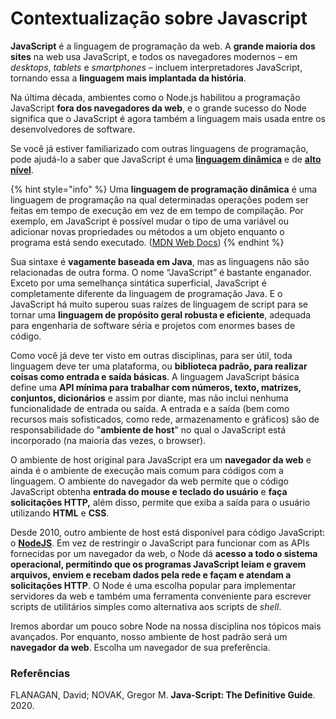 # Contextualização sobre Javascript

**JavaScript** é a linguagem de programação da web. A **grande maioria dos sites** na web usa JavaScript, e todos os navegadores modernos – em _desktops_, _tablets_ e _smartphones_ – incluem interpretadores JavaScript, tornando essa a **linguagem mais implantada da história**.

Na última década, ambientes como o Node.js habilitou a programação JavaScript **fora dos navegadores da web**, e o grande sucesso do Node significa que o JavaScript é agora também a linguagem mais usada entre os desenvolvedores de software.

Se você já estiver familiarizado com outras linguagens de programação, pode ajudá-lo a saber que JavaScript é uma [**linguagem dinâmica**](https://developer.mozilla.org/pt-BR/docs/Glossary/Dynamic_programming_language) e de [**alto nível**](https://blog.betrybe.com/linguagem-de-programacao/linguagem-alto-e-baixo-nivel/).

{% hint style="info" %}
Uma **linguagem de programação dinâmica** é uma linguagem de programação na qual determinadas operações podem ser feitas em tempo de execução em vez de em tempo de compilação. Por exemplo, em JavaScript é possível mudar o tipo de uma variável ou adicionar novas propriedades ou métodos a um objeto enquanto o programa está sendo executado. \([MDN Web Docs](https://developer.mozilla.org/pt-BR/docs/Glossary/Dynamic_programming_language)\)
{% endhint %}

Sua sintaxe é **vagamente baseada em Java**, mas as linguagens não são relacionadas de outra forma. O nome “JavaScript” é bastante enganador. Exceto por uma semelhança sintática superficial, JavaScript é completamente diferente da linguagem de programação Java. E o JavaScript há muito superou suas raízes de linguagem de script para se tornar uma **linguagem de propósito geral robusta e eficiente**, adequada para engenharia de software séria e projetos com enormes bases de código.

Como você já deve ter visto em outras disciplinas, para ser útil, toda linguagem deve ter uma plataforma, ou **biblioteca padrão, para realizar coisas como entrada e saída básicas**. A linguagem JavaScript básica define uma **API mínima para trabalhar com números, texto, matrizes, conjuntos, dicionários** e assim por diante, mas não inclui nenhuma funcionalidade de entrada ou saída. A entrada e a saída \(bem como recursos mais sofisticados, como rede, armazenamento e gráficos\) são de responsabilidade do "**ambiente de host**" no qual o JavaScript está incorporado \(na maioria das vezes, o browser\).

O ambiente de host original para JavaScript era um **navegador da web** e ainda é o ambiente de execução mais comum para códigos com a linguagem. O ambiente do navegador da web permite que o código JavaScript obtenha **entrada do mouse e teclado do usuário** e **faça solicitações HTTP,** além disso, permite que exiba a saída para o usuário utilizando **HTML** e **CSS**.

Desde 2010, outro ambiente de host está disponível para código JavaScript: o [**NodeJS**](https://nodejs.org/en/). Em vez de restringir o JavaScript para funcionar com as APIs fornecidas por um navegador da web, o Node dá **acesso a todo o sistema operacional, permitindo que os programas JavaScript leiam e gravem arquivos, enviem e recebam dados pela rede e façam e atendam a solicitações HTTP**. O Node é uma escolha popular para implementar servidores da web e também uma ferramenta conveniente para escrever scripts de utilitários simples como alternativa aos scripts de _shell_.

Iremos abordar um pouco sobre Node na nossa disciplina nos tópicos mais avançados. Por enquanto, nosso ambiente de host padrão será um **navegador da web**. Escolha um navegador de sua preferência.

### Referências

FLANAGAN, David; NOVAK, Gregor M. **Java-Script: The Definitive Guide**. 2020.



